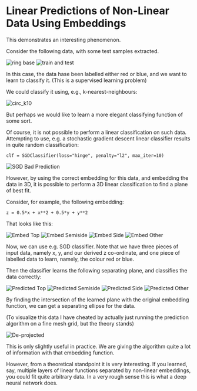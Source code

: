 # Linear Predictions of Non-Linear Data Using Embeddings

This demonstrates an interesting phenomenon. 

Consider the following data, with some test samples extracted. 

![ring base](https://github.com/mark-chimes/ml_stuff/blob/master/DISPLAY/linear-with-embed/pictures/sgd_ring_base.png)
![train and test](https://github.com/mark-chimes/ml_stuff/blob/master/DISPLAY/linear-with-embed/pictures/sgd_ring_train_and_test.png)

In this case, the data hase been labelled either red or blue, and we want to learn to classify it. (This is a supervised learning problem)

We could classify it using, e.g., k-nearest-neighbours: 

![circ_k10](https://github.com/mark-chimes/ml_stuff/blob/master/DISPLAY/knn/pictures/circ_k10.png)

But perhaps we would like to learn a more elegant classifying function of some sort.

Of course, it is not possible to perform a linear classification on such data. 
Attempting to use, e.g. a stochastic gradient descent linear classifier results in quite random classification: 

    clf = SGDClassifier(loss="hinge", penalty="l2", max_iter=10)

![SGD Bad Prediction](https://github.com/mark-chimes/ml_stuff/blob/master/DISPLAY/linear-with-embed/pictures/sgd_ring_bad_predict.png)

However, by using the correct embedding for this data, and embedding the data in 3D, 
it is possible to perform a 3D linear classification to find a plane of best fit. 

Consider, for example, the following embedding: 

    z = 0.5*x + x**2 + 0.5*y + y**2

That looks like this: 

![Embed Top](https://github.com/mark-chimes/ml_stuff/blob/master/DISPLAY/linear-with-embed/pictures/sgd-embed-top.png)
![Embed Semiside](https://github.com/mark-chimes/ml_stuff/blob/master/DISPLAY/linear-with-embed/pictures/sgd_embed_semiside.png)
![Embed Side](https://github.com/mark-chimes/ml_stuff/blob/master/DISPLAY/linear-with-embed/pictures/sgd_embed_side.png)
![Embed Other](https://github.com/mark-chimes/ml_stuff/blob/master/DISPLAY/linear-with-embed/pictures/sgd_embed_other.png)

Now, we can use e.g. SGD classifier. Note that we have three pieces of input data, namely x, y, and our derived z co-ordinate, 
and one piece of labelled data to learn, namely, the colour red or blue.

Then the classifier learns the following separating plane, and classifies the data correctly: 

![Predicted Top](https://github.com/mark-chimes/ml_stuff/blob/master/DISPLAY/linear-with-embed/pictures/sgd_ring_predicted_top.png)
![Predicted Semiside](https://github.com/mark-chimes/ml_stuff/blob/master/DISPLAY/linear-with-embed/pictures/sgd_ring_predicted_semiside.png)
![Predicted Side](https://github.com/mark-chimes/ml_stuff/blob/master/DISPLAY/linear-with-embed/pictures/sgd_ring_predicted_side.png)
![Predicted Other](https://github.com/mark-chimes/ml_stuff/blob/master/DISPLAY/linear-with-embed/pictures/sgd_ring_predicted_other.png)

By finding the intersection of the learned plane with the original embedding function, we can get a separating ellipse for the data.

(To visualize this data I have cheated by actually just running the prediction algorithm on a fine mesh grid, but the theory stands)

![De-projected](https://github.com/mark-chimes/ml_stuff/blob/master/DISPLAY/linear-with-embed/pictures/de-projected.png)

This is only slightly useful in practice. We are giving the algorithm quite a lot of information with that embedding function. 

However, from a theoretical standpoint it is very interesting. 
If you learned, say, multiple layers of linear functions separated by non-linear embeddings, you could fit quite arbitrary data. 
In a very rough sense this is what a deep neural network does. 
